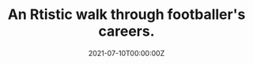 ---
date: "2021-07-10T00:00:00Z"
external_link: /post/football_walk/
image:
  focal_point: Smart
tags: [data visualizations, ggplot2, rstats, sport]
title: An Rtistic walk through footballer's careers.
---